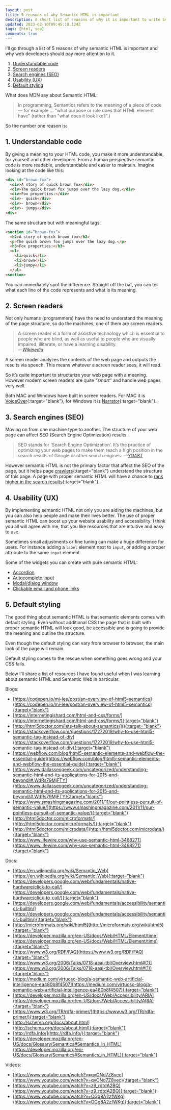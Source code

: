 ```yaml
---
layout: post
title: 5 reasons of why Semantic HTML is important
description: A short list of reasons of why it is important to write Semantic HTML as a web developer
updated: 2023-02-10T09:45:10.124Z
tags: [html, seo]
comments: true
---
```


I’ll go through a list of 5 reasons of why semantic HTML is important and why web developers should pay more attention to it.

1. [Understandable code](#1-understandable-code)
2. [Screen readers](#2-screen-readers)
3. [Search engines (SEO)](#3-search-engines-seo)
4. [Usability (UX)](#4-usability-ux)
5. [Default styling](#5-default-styling)


What does MDN say about Semantic HTML:
> In programming, Semantics refers to the meaning of a piece of code — for example ... "what purpose or role does that HTML element have" (rather than "what does it look like?".)

So the number one reason is:

## 1. Understandable code

By giving a meaning to your HTML code, you make it more understandable, for yourself and other developers. From a human perspective semantic code is more readable, understandable and easier to maintain. Imagine looking at the code like this:

```html
<div id=”brown-fox”>
  <div>A story of quick brown fox</div>
  <div>The quick brown fox jumps over the lazy dog.</div>
  <div>Fox properties:</div>
  <div>- quick</div>
  <div>- brown</div>
  <div>- jumpy</div>
<div>
```

The same structure but with meaningful tags:
```html
<section id=”brown-fox”>
  <h2>A story of quick brown fox</h2>
  <p>The quick brown fox jumps over the lazy dog.</p>
  <h3>Fox properties:</h3>
  <ul>
    <li>quick</li>
    <li>brown</li>
    <li>jumpy</li>
  </ul>
<section>
```
You can immediately spot the difference. Straight off the bat, you can tell what each line of the code represents and what is its meaning.

## 2. Screen readers
Not only humans (programmers) have the need to understand the meaning of the page structure, so do the machines, one of them are screen readers.

<blockquote>
  A screen reader is a form of assistive technology which is essential to people who are blind, as well as useful to people who are visually impaired, illiterate, or have a learning disability.	<br />
	&mdash;<cite><a href="https://en.wikipedia.org/wiki/Screen_reader" target="_blank" rel="noreferrer noopener">Wikipedia</a></cite>
</blockquote>

A screen reader analyzes the contents of the web page and outputs the results via speech. This means whatever a screen reader sees, it will read.

So it’s quite important to structurize your web page with a meaning. However modern screen readers are quite *“smart”* and handle web pages very well.

Both MAC and Windows have built in screen readers. For MAC it is [VoiceOver](https://www.apple.com/accessibility/mac/vision/){:target="blank"}, for Windows it is [Narrator](https://support.microsoft.com/en-us/help/22798/windows-10-complete-guide-to-narrator){:target="blank"}.

## 3. Search engines (SEO)
Moving on from one machine type to another. The structure of your web page can affect SEO (Search Engine Optimization) results.

<blockquote>
  SEO stands for ‘Search Engine Optimization’. It’s the practice of optimizing your web pages to make them reach a high position in the search results of Google or other search engines.
	&mdash;<cite><a href="https://yoast.com/what-is-seo/" target="_blank">YOAST</a></cite>
</blockquote>

However semantic HTML is not the primary factor that affect the SEO of the page, but it helps page [crawlers](https://www.google.com/search/howsearchworks/crawling-indexing/){:target="blank"} understand the structure of this page. A page with proper semantic HTML will have a chance to [rank higher in the search results](https://www.inboundnow.com/html5-semantic-elements-mean-seo/){:target="blank"}.

## 4. Usability (UX)

By implementing semantic HTML not only you are aiding the machines, but you can also help people and make their lives better. The use of proper semantic HTML can boost up your website usability and accessibility. I think you all will agree with me, that you like resources that are intuitive and easy to use.

Sometimes small adjustments or fine tuning can make a huge difference for users. For instance adding a `label` element next to `input`, or adding a proper attribute to the same `input` element.

Some of the widgets you can create with pure semantic HTML:
- [Accordion](/native-html-accordion)
- [Autocomplete input](/html-autocomplete)
- [Modal/dialog window](/html-dialog-element)
- [Clickable email and phone links](/clickable-email-and-phone-links)

## 5. Default styling

The good thing about semantic HTML is that semantic elements comes with default styling. Even without additional CSS the page that is built with proper semantic HTML will look good, be accessible and is going to provide the meaning and outline the structure.

Even though the default styling can vary from browser to browser, the main look of the page will remain.

Default styling comes to the rescue when something goes wrong and your CSS fails.

Below I’ll share a list of resources I have found useful when I was learning about semantic HTML and Semantic Web in particular.


Blogs:
* [https://codepen.io/mi-lee/post/an-overview-of-html5-semantics](https://codepen.io/mi-lee/post/an-overview-of-html5-semantics){:target="blank"}
* [https://internetingishard.com/html-and-css/forms/](https://internetingishard.com/html-and-css/forms/){:target="blank"}
* [http://html5doctor.com/lets-talk-about-semantics/](){:target="blank"}
* [https://stackoverflow.com/questions/17272019/why-to-use-html5-semantic-tag-instead-of-div](https://stackoverflow.com/questions/17272019/why-to-use-html5-semantic-tag-instead-of-div){:target="blank"}
* [https://webflow.com/blog/html5-semantic-elements-and-webflow-the-essential-guide](https://webflow.com/blog/html5-semantic-elements-and-webflow-the-essential-guide){:target="blank"}
* [https://www.dallasseogeek.com/uncategorized/understanding-semantic-html-and-its-applications-for-2015-and-beyond/#.WdRs79MjFTY](https://www.dallasseogeek.com/uncategorized/understanding-semantic-html-and-its-applications-for-2015-and-beyond/#.WdRs79MjFTY){:target="blank"}
* [https://www.smashingmagazine.com/2011/11/our-pointless-pursuit-of-semantic-value/](https://www.smashingmagazine.com/2011/11/our-pointless-pursuit-of-semantic-value/){:target="blank"}
* [http://html5doctor.com/microformats/](http://html5doctor.com/microformats/){:target="blank"}
* [http://html5doctor.com/microdata/](http://html5doctor.com/microdata/){:target="blank"}
* [https://www.lifewire.com/why-use-semantic-html-3468271](https://www.lifewire.com/why-use-semantic-html-3468271){:target="blank"}

Docs:
* [https://en.wikipedia.org/wiki/Semantic_Web](https://en.wikipedia.org/wiki/Semantic_Web){:target="blank"}
* [https://developers.google.com/web/fundamentals/native-hardware/click-to-call/](https://developers.google.com/web/fundamentals/native-hardware/click-to-call/){:target="blank"}
* [https://developers.google.com/web/fundamentals/accessibility/semantics-builtin/](https://developers.google.com/web/fundamentals/accessibility/semantics-builtin/){:target="blank"}
* [http://microformats.org/wiki/html5](http://microformats.org/wiki/html5){:target="blank"}
* [https://developer.mozilla.org/en-US/docs/Web/HTML/Element/time](https://developer.mozilla.org/en-US/docs/Web/HTML/Element/time){:target="blank"}
* [https://www.w3.org/RDF/FAQ](https://www.w3.org/RDF/FAQ){:target="blank"}
* [https://www.w3.org/2006/Talks/0718-aaai-tbl/Overview.html#(1)](https://www.w3.org/2006/Talks/0718-aaai-tbl/Overview.html#(1)){:target="blank"}
* [https://medium.com/virtuoso-blog/a-semantic-web-artificial-intelligence-ea480b8f4507](https://medium.com/virtuoso-blog/a-semantic-web-artificial-intelligence-ea480b8f4507){:target="blank"}
* [https://developer.mozilla.org/en-US/docs/Web/Accessibility/ARIA](https://developer.mozilla.org/en-US/docs/Web/Accessibility/ARIA){:target="blank"}
* [https://www.w3.org/TR/rdfa-primer/](https://www.w3.org/TR/rdfa-primer/){:target="blank"}
* [http://schema.org/docs/about.html](http://schema.org/docs/about.html){:target="blank"}
* [http://rdfa.info/](http://rdfa.info/){:target="blank"}
* [https://developer.mozilla.org/en-US/docs/Glossary/Semantics#Semantics_in_HTML](https://developer.mozilla.org/en-US/docs/Glossary/Semantics#Semantics_in_HTML){:target="blank"}

Videos:
* [https://www.youtube.com/watch?v=qvONd7Z8vec](https://www.youtube.com/watch?v=qvONd7Z8vec){:target="blank"}
* [https://www.youtube.com/watch?v=z9_rdtdA2BQ](https://www.youtube.com/watch?v=z9_rdtdA2BQ){:target="blank"}
* [https://www.youtube.com/watch?v=OGg8A2zfWKg](https://www.youtube.com/watch?v=OGg8A2zfWKg){:target="blank"}











